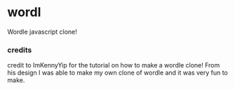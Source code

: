 # wordl
Wordle javascript clone!

### credits
credit to ImKennyYip for the tutorial on how to make a wordle clone! From his design I was able to make my own clone of wordle and it was very fun to make.
